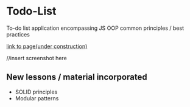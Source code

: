 # Todo-List
To-do list application encompassing JS OOP common principles / best practices

<a href="">link to page(under construction)</a>

//insert screenshot here

## New lessons / material incorporated
- SOLID principles
- Modular patterns

